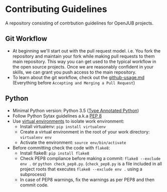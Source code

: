 Contributing Guidelines
=======================
A repository consisting of contrbution guidelines for OpenJUB projects.


Git Workflow
------------
- At beginning we'll start out with the pull request model. i.e. You fork the
  repository and maintain your fork while making pull requests to them main
  repository. This way you can get used to the typical workflow in the open
  source projects. Once we are reasonably confident in your skills, we can
  grant you push access to the main repository.
- To learn about the git workflow, check out the [github-usage.md](https://github.com/OpenJUB/contribution-guidelines/blob/master/github_usage.md) (Everything before `Accepting and Merging a Pull Request`)



Python
------
- Minimal Python version: Python 3.5 ([Type Annotated Python](https://www.python.org/dev/peps/pep-0484/))
- Follow Python Sytax guidelines a.k.a [PEP 8](https://www.python.org/dev/peps/pep-8)
- Use [virtual environments](https://virtualenv.pypa.io/en/stable/) to isolate work environment:
    * Install virtualenv: `pip install virtualenv`
    * Create a virtual environment in the root of your work directory: `virtualenv env`
    * Activate the environment: `source env/bin/activate`
- Before committing check the code with `flake8`:
    * Install flake8: `pip install flake8`
    * Check PEP8 compliance before making a commit: `flake8 --exclude env .` or `python check_pep8.py`. (`check_pep8.py` is a       file included in all project roots that executes `flake8 --exclude env .` using a subprocess)
    * In case of PEP8 warnings, fix the warnings as per PEP8 and then commit code.



